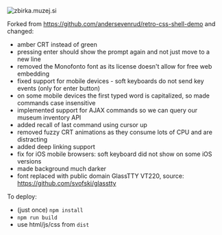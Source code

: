 ![zbirka.muzej.si](https://raw.githubusercontent.com/markostamcar/muzej.si/master/zbirka-crt/zbirka.jpg)

Forked from https://github.com/andersevenrud/retro-css-shell-demo and changed:

- amber CRT instead of green
- pressing enter should show the prompt again and not just move to a new line
- removed the Monofonto font as its license doesn't allow for free web embedding
- fixed support for mobile devices - soft keyboards do not send key events (only for enter button)
- on some mobile devices the first typed word is capitalized, so made commands case insensitive
- implemented support for AJAX commands so we can query our museum inventory API
- added recall of last command using cursor up
- removed fuzzy CRT animations as they consume lots of CPU and are distracting
- added deep linking support
- fix for iOS mobile browsers: soft keyboard did not show on some iOS versions
- made background much darker
- font replaced with public domain GlassTTY VT220, source: https://github.com/svofski/glasstty

To deploy:
- (just once) `npm install`
- `npm run build`
- use html/js/css from `dist`
